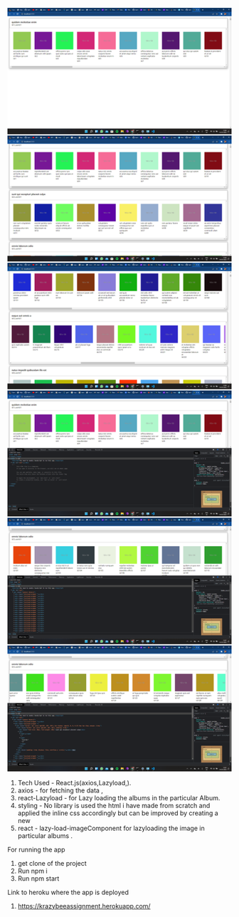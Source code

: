 ![Image of our application)](/src/screenshots/img1.png)
![Image of our application)](/src/screenshots/img2.png)
![Image of our application)](/src/screenshots/img3.png)
![Image of our application)](/src/screenshots/img4.png)
![Image of our application)](/src/screenshots/img5.png)
![Image of our application)](/src/screenshots/img6.png)


1.  Tech Used - React.js(axios,Lazyload,).
2.  axios - for fetching the data ,
3.  react-Lazyload - for Lazy loading the albums  in the particular Album.
4.  styling - No library is used the html  i have made from scratch and applied the inline  css accordingly  but can be improved by creating a new
5.  react - lazy-load-imageComponent for lazyloading the image in particular albums .




For running the app 
1. get clone of the project
2. Run npm i
3. Run npm start



Link to heroku where the app is deployed
1.  https://krazybeeassignment.herokuapp.com/


